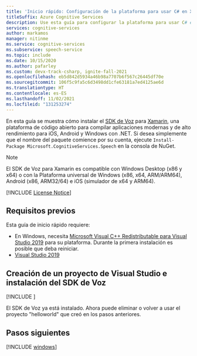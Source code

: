 ```yaml
---
title: 'Inicio rápido: Configuración de la plataforma para usar C# en Xamarin con el SDK de Voz: servicio de voz'
titleSuffix: Azure Cognitive Services
description: Use esta guía para configurar la plataforma para usar C# en Xamarin con el SDK del servicio de voz.
services: cognitive-services
author: markamos
manager: nitinme
ms.service: cognitive-services
ms.subservice: speech-service
ms.topic: include
ms.date: 10/15/2020
ms.author: pafarley
ms.custom: devx-track-csharp, ignite-fall-2021
ms.openlocfilehash: eb5d842d5934a46b98a7707b6f567c26445df70e
ms.sourcegitcommit: 106f5c9fa5c6d3498dd1cfe63181a7ed4125ae6d
ms.translationtype: HT
ms.contentlocale: es-ES
ms.lasthandoff: 11/02/2021
ms.locfileid: "131253274"
---
```

En esta guía se muestra cómo instalar el [SDK de Voz](~/articles/cognitive-services/speech-service/speech-sdk.md) para [Xamarin](/xamarin/get-started/what-is-xamarin), una plataforma de código abierto para compilar aplicaciones modernas y de alto rendimiento para iOS, Android y Windows con .NET. Si desea simplemente que el nombre del paquete comience por su cuenta, ejecute `Install-Package Microsoft.CognitiveServices.Speech` en la consola de NuGet.

> [!NOTE]
> El SDK de Voz para Xamarin es compatible con Windows Desktop (x86 y x64) o con la Plataforma universal de Windows (x86, x64, ARM/ARM64), Android (x86, ARM32/64) e iOS (simulador de x64 y ARM64).

[!INCLUDE [License Notice](~/includes/cognitive-services-speech-service-license-notice.md)]

## <a name="prerequisites"></a>Requisitos previos

Esta guía de inicio rápido requiere:

* En Windows, necesita [Microsoft Visual C++ Redistributable para Visual Studio 2019](https://support.microsoft.com/topic/the-latest-supported-visual-c-downloads-2647da03-1eea-4433-9aff-95f26a218cc0) para su plataforma. Durante la primera instalación es posible que deba reiniciar.
* [Visual Studio 2019](https://visualstudio.microsoft.com/downloads/)

## <a name="create-a-visual-studio-project-and-install-the-speech-sdk"></a>Creación de un proyecto de Visual Studio e instalación del SDK de Voz

[!INCLUDE [](~/includes/cognitive-services-speech-service-quickstart-xamarin-create-proj.md)]

El SDK de Voz ya está instalado. Ahora puede eliminar o volver a usar el proyecto "helloworld" que creó en los pasos anteriores.

## <a name="next-steps"></a>Pasos siguientes

[!INCLUDE [windows](../quickstart-list.md)]
